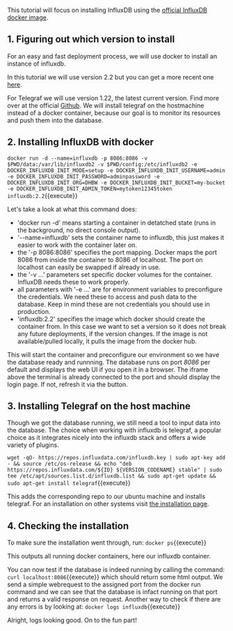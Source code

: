 This tutorial will focus on installing InfluxDB using the [official InfluxDB docker image](https://hub.docker.com/_/influxdb/).

## 1. Figuring out which version to install

For an easy and fast deployment process, we will use docker to install an instance of influxdb.

In this tutorial we will use version 2.2 but you can get a more recent one [here](https://hub.docker.com/_/influxdb/).

For Telegraf we will use version 1.22, the latest current version. Find more over at the official [Github](https://github.com/influxdata/telegraf).
We will install telegraf on the hostmachine instead of a docker container, because our goal is to monitor its resources and push them into the database. 
## 2. Installing InfluxDB with docker
 
`docker run -d --name=influxdb -p 8086:8086 -v $PWD/data:/var/lib/influxdb2 -v $PWD/config:/etc/influxdb2 -e DOCKER_INFLUXDB_INIT_MODE=setup -e DOCKER_INFLUXDB_INIT_USERNAME=admin -e DOCKER_INFLUXDB_INIT_PASSWORD=adminpassword -e DOCKER_INFLUXDB_INIT_ORG=DHBW -e DOCKER_INFLUXDB_INIT_BUCKET=my-bucket -e DOCKER_INFLUXDB_INIT_ADMIN_TOKEN=mytoken12345token influxdb:2.2`{{execute}}

Let's take a look at what this command does:
 - 'docker run -d' means starting a container in detatched state (runs in the background, no direct console output).
 - '--name=influxdb' sets the container name to influxdb, this just makes it easier to work with the container later on.
 - the '-p 8086:8086' specifies the port mapping. Docker maps the port 8086 from inside the container to 8086 of localhost. The port on localhost can easily be swapped if already in use.
 - the '-v ...' parameters set specific docker volumes for the container. InfluxDB needs these to work properly.
 - all parameters with '-e ...' are for environment variables to preconfigure the credentials. We need these to access and push data to the database. Keep in mind these are not credentials you should use in production.
 - 'influxdb:2.2' specifies the image which docker should create the container from. In this case we want to set a version so it does not break any future deployments, if the version changes. If the image is not available/pulled locally, it pulls the image from the docker hub.

This will start the container and preconfigure our environment so we have the database ready and runnning. The database runs on port _8086_ per default and displays the web UI if you open it in a browser. The iframe above the terminal is already connected to the port and should display the login page. If not, refresh it via the button. 
## 3. Installing Telegraf on the host machine

Though we got the database running, we still need a tool to input data into the database. The choice when working with influxdb is telegraf, a popular choice as it integrates nicely into the influxdb stack and offers a wide variety of plugins.

`wget -qO- https://repos.influxdata.com/influxdb.key | sudo apt-key add - && source /etc/os-release && echo "deb https://repos.influxdata.com/${ID} ${VERSION_CODENAME} stable" | sudo tee /etc/apt/sources.list.d/influxdb.list && sudo apt-get update && sudo apt-get install telegraf`{{execute}}

This adds the corresponding repo to our ubuntu machine and installs telegraf. For an installation on other systems visit [the installation page](https://docs.influxdata.com/telegraf/v1.22/install/).

## 4. Checking the installation

To make sure the installation went through, run:
`docker ps`{{execute}}

This outputs all running docker containers, here our influxdb container.

You can now test if the database is indeed running by calling the command:
`curl localhost:8086`{{execute}}
which should return some html output.
We send a simple webrequest to the assigned port from the docker run command and we can see that the database is infact running on that port and returns a valid response on request.
Another way to check if there are any errors is by looking at:
`docker logs influxdb`{{execute}}


Alright, logs looking good. On to the fun part!


